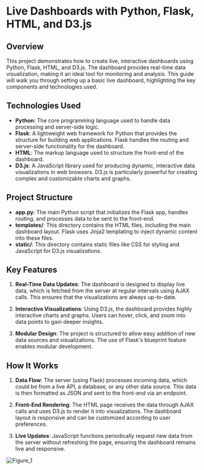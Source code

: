 # Live Dashboards with Python, Flask, HTML, and D3.js

## Overview

This project demonstrates how to create live, interactive dashboards using Python, Flask, HTML, and D3.js. The dashboard provides real-time data visualization, making it an ideal tool for monitoring and analysis. This guide will walk you through setting up a basic live dashboard, highlighting the key components and technologies used.

## Technologies Used

- **Python**: The core programming language used to handle data processing and server-side logic.
- **Flask**: A lightweight web framework for Python that provides the structure for building web applications. Flask handles the routing and server-side functionality for the dashboard.
- **HTML**: The markup language used to structure the front-end of the dashboard.
- **D3.js**: A JavaScript library used for producing dynamic, interactive data visualizations in web browsers. D3.js is particularly powerful for creating complex and customizable charts and graphs.

## Project Structure

- **app.py**: The main Python script that initializes the Flask app, handles routing, and processes data to be sent to the front-end.
- **templates/**: This directory contains the HTML files, including the main dashboard layout. Flask uses Jinja2 templating to inject dynamic content into these files.
- **static/**: This directory contains static files like CSS for styling and JavaScript for D3.js visualizations.

## Key Features

1. **Real-Time Data Updates**: The dashboard is designed to display live data, which is fetched from the server at regular intervals using AJAX calls. This ensures that the visualizations are always up-to-date.

2. **Interactive Visualizations**: Using D3.js, the dashboard provides highly interactive charts and graphs. Users can hover, click, and zoom into data points to gain deeper insights.

3. **Modular Design**: The project is structured to allow easy addition of new data sources and visualizations. The use of Flask's blueprint feature enables modular development.

## How It Works

1. **Data Flow**: The server (using Flask) processes incoming data, which could be from a live API, a database, or any other data source. This data is then formatted as JSON and sent to the front-end via an endpoint.

2. **Front-End Rendering**: The HTML page receives the data through AJAX calls and uses D3.js to render it into visualizations. The dashboard layout is responsive and can be customized according to user preferences.

3. **Live Updates**: JavaScript functions periodically request new data from the server without refreshing the page, ensuring the dashboard remains live and responsive.

![Figure_1](https://github.com/user-attachments/assets/b74ebf51-b216-49cb-acdf-e140879e6f65)



